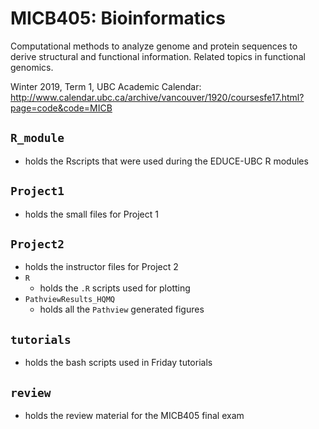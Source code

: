 # MICB405: Bioinformatics

Computational methods to analyze genome and protein sequences to derive structural and functional information. Related topics in functional genomics.

Winter 2019, Term 1, UBC Academic Calendar: http://www.calendar.ubc.ca/archive/vancouver/1920/coursesfe17.html?page=code&code=MICB

## `R_module`
* holds the Rscripts that were used during the EDUCE-UBC R modules

## `Project1`
* holds the small files for Project 1
## `Project2`
* holds the instructor files for Project 2
* `R`
  * holds the `.R` scripts used for plotting
* `PathviewResults_HQMQ`
  * holds all the `Pathview` generated figures
  
## `tutorials`
* holds the bash scripts used in Friday tutorials

## `review`
* holds the review material for the MICB405 final exam
